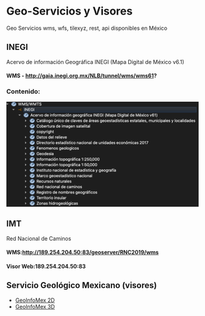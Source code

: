 # Geo-Servicios y Visores
Geo Servicios wms, wfs, tilexyz, rest, api disponibles en México

## INEGI
Acervo de información Geográfica INEGI (Mapa Digital de México v6.1)
#### WMS - http://gaia.inegi.org.mx/NLB/tunnel/wms/wms61?

### Contenido:
![Vista previa](imagenes/INEGI.png)

## IMT
Red Nacional de Caminos
#### WMS:http://189.254.204.50:83/geoserver/RNC2019/wms
#### Visor Web:189.254.204.50:83

## Servicio Geológico Mexicano (visores)
* [GeoInfoMex 2D](https://www.sgm.gob.mx/GeoInfoMexGobMx/)
* [GeoInfoMex 3D](https://www.sgm.gob.mx/GeoInfoMex3D/)

